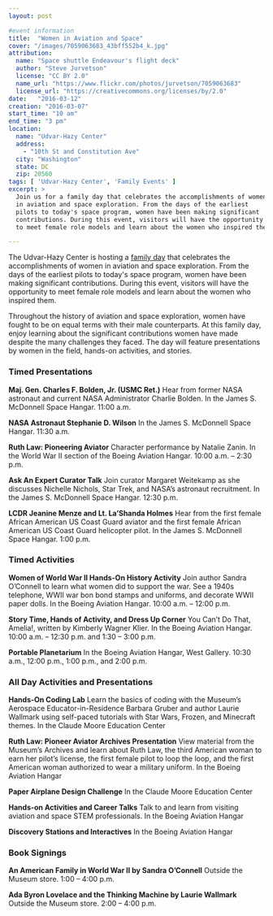 ```yaml
---
layout: post

#event information
title:  "Women in Aviation and Space"
cover: "/images/7059063683_43bff552b4_k.jpg"
attribution:
  name: "Space shuttle Endeavour's flight deck"
  author: "Steve Jurvetson"
  license: "CC BY 2.0"
  name_url: "https://www.flickr.com/photos/jurvetson/7059063683"
  license_url: "https://creativecommons.org/licenses/by/2.0"
date:   "2016-03-12"
creation: "2016-03-07"
start_time: "10 am"
end_time: "3 pm"
location:
  name: "Udvar-Hazy Center"
  address:
    - "10th St and Constitution Ave"
  city: "Washington"
  state: DC
  zip: 20560
tags: [ 'Udvar-Hazy Center', 'Family Events' ]
excerpt: >
  Join us for a family day that celebrates the accomplishments of women
  in aviation and space exploration. From the days of the earliest
  pilots to today's space program, women have been making significant
  contributions. During this event, visitors will have the opportunity
  to meet female role models and learn about the women who inspired them.

---
```


The Udvar-Hazy Center is hosting a 
[family day](https://airandspace.si.edu/events/heritage-days/womens-history/) that celebrates the
accomplishments of women in aviation and space exploration. From the
days of the earliest pilots to today's space program, women have been
making significant contributions. During this event, visitors will
have the opportunity to meet female role models and learn about the
women who inspired them.

Throughout the history of aviation and space exploration, women have
fought to be on equal terms with their male counterparts. At this
family day, enjoy learning about the significant contributions women
have made despite the many challenges they faced. The day will feature
presentations by women in the field, hands-on activities, and stories.

### Timed Presentations

**Maj. Gen. Charles F. Bolden, Jr. (USMC Ret.)**
Hear from former NASA astronaut and current NASA Administrator
Charlie Bolden.
In the James S. McDonnell Space Hangar.
11:00 a.m.

**NASA Astronaut Stephanie D. Wilson**
In the James S. McDonnell Space Hangar.
11:30 a.m.

**Ruth Law: Pioneering Aviator**
Character performance by Natalie Zanin.
In the World War II section of the Boeing Aviation Hangar.
10:00 a.m. –  2:30 p.m.

**Ask An Expert Curator Talk**
Join curator Margaret Weitekamp as she discusses Nichelle Nichols,
Star Trek, and NASA’s astronaut recruitment.
In the James S. McDonnell Space Hangar.
12:30 p.m.

**LCDR Jeanine Menze and Lt. La’Shanda Holmes**
Hear from the first female African American US Coast Guard aviator and
the first female African American US Coast Guard helicopter pilot.
In the James S. McDonnell Space Hangar.
1:00 p.m.

### Timed Activities

**Women of World War II Hands-On History Activity**
Join author Sandra O’Connell to learn what women did to support the war.
See a 1940s telephone, WWII war bon bond stamps and uniforms, and
decorate WWII paper dolls.
In the Boeing Aviation Hangar.
10:00 a.m. – 12:00 p.m.

**Story Time, Hands of Activity, and Dress Up Corner**
You Can’t Do That, Amelia!, written by Kimberly Wagner Klier.
In the Boeing Aviation Hangar.
10:00 a.m. – 12:30 p.m. and 1:30 – 3:00 p.m.

**Portable Planetarium**
In the Boeing Aviation Hangar, West Gallery.
10:30 a.m., 12:00 p.m., 1:00 p.m., and 2:00 p.m.
 
### All Day Activities and Presentations

**Hands-On Coding Lab**
Learn the basics of coding with the Museum’s Aerospace
Educator-in-Residence Barbara Gruber and author Laurie Wallmark
using self-paced tutorials with Star Wars, Frozen, and Minecraft themes. 
In the Claude Moore Education Center

**Ruth Law: Pioneer Aviator Archives Presentation**
View material from the Museum’s Archives and learn about Ruth Law,
the third American woman to earn her pilot’s license,
the first female pilot to loop the loop, and the first American
woman authorized to wear a military uniform. 
In the Boeing Aviation Hangar

**Paper Airplane Design Challenge**
In the Claude Moore Education Center

**Hands-on Activities and Career Talks**
Talk to and learn from visiting aviation and space STEM professionals.
In the Boeing Aviation Hangar

**Discovery Stations and Interactives**
In the Boeing Aviation Hangar

### Book Signings

**An American Family in World War II by Sandra O’Connell**
Outside the Museum store.
1:00 – 4:00 p.m.

**Ada Byron Lovelace and the Thinking Machine by Laurie Wallmark**
Outside the Museum store.
2:00 – 4:00 p.m.
